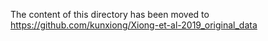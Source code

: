 The content of this directory has been moved to https://github.com/kunxiong/Xiong-et-al-2019_original_data
